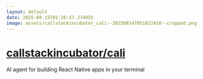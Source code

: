 ```yaml
---
layout: default
date: 2025-08-15T01:26:57.274955
image: assets/callstackincubator_cali--20250814T051022410--cropped.png
---
```


# [callstackincubator/cali](https://github.com/callstackincubator/cali)

AI agent for building React Native apps in your terminal
